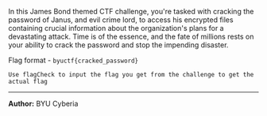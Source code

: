 In this James Bond themed CTF challenge, you're tasked with cracking the password of Janus, and evil crime lord, to access his encrypted files containing crucial information about the organization's plans for a devastating attack. Time is of the essence, and the fate of millions rests on your ability to crack the password and stop the impending disaster.

Flag format - `byuctf{cracked_password}`

``Use flagCheck to input the flag you get from the challenge to get the actual flag``

---
**Author:** BYU Cyberia
